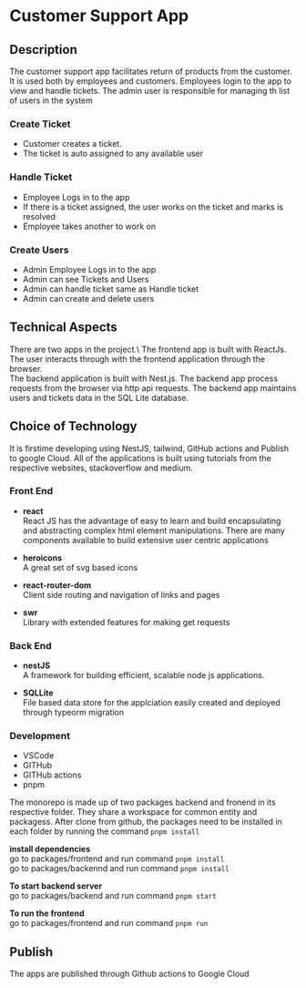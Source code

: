 # Customer Support App

##  Description
The customer support app facilitates return of products from  the customer. 
It is used both by employees and customers. Employees login to the app  to view and handle tickets.
The admin user is responsible for managing th list of users in the system

### Create Ticket
* Customer creates a ticket.
* The ticket is auto assigned to any available user

### Handle Ticket
* Employee Logs in to the app
* If there is a ticket assigned,  the user works on the ticket and marks is resolved
* Employee takes another to work on

### Create Users
* Admin Employee Logs in to the app
* Admin can see Tickets and Users
* Admin can handle ticket same as Handle ticket
* Admin can create and delete users


##  Technical Aspects
There are two apps in the project.\ 
The frontend app is built with ReactJs. The user interacts  through with the frontend application   through the browser.\
The backend application is built with Nest.js. The backend app process requests from the browser via http api requests.  The backend app maintains users and tickets data in the SQL Lite database.

## Choice of Technology 
It is firstime developing using NestJS, tailwind, GitHub actions and Publish to google Cloud. All of the applications is built using tutorials from the respective websites, stackoverflow and medium.  

### Front End
* **react**\
React JS has the advantage of easy to learn and build encapsulating and abstracting complex html element manipulations. There are many components available to build extensive user centric applications

* **heroicons** \
A great set of svg based icons

* **react-router-dom**\
Client side routing and navigation of links and pages

* **swr**\
Library with extended features for making get requests 


### Back End
* **nestJS**\
A framework for building efficient, scalable node js applications. 

* **SQLLite**\
File based data store for the applciation easily created and deployed through typeorm migration

### Development
* VSCode
* GITHub
* GITHub actions
* pnpm

The monorepo is made up of two packages backend and fronend in its respective folder. They share a workspace for common entity and packagess.
After clone from github,  the packages need to be installed in each folder by running the command `pnpm install`

**install dependencies** \
go to packages/frontend and run command  `pnpm install`\
go to packages/backennd and run command  `pnpm install`

**To start backend server**\
go to packages/backend and run command `pnpm start`

**To run the frontend**\
go to packages/frontend and run command `pnpm run`

## Publish
The apps are published through Github actions to Google Cloud